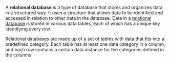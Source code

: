 A **relational database** is a type of database that stores and organizes data in a structured way. It uses a structure that allows data to be identified and accessed in relation to other data in the database. Data in a [relational database](https://roadmap.sh/sql) is stored in various data tables, each of which has a unique key identifying every row.

Relational databases are made up of a set of tables with data that fits into a predefined category. Each table has at least one data category in a column, and each row contains a certain data instance for the categories defined in the columns.